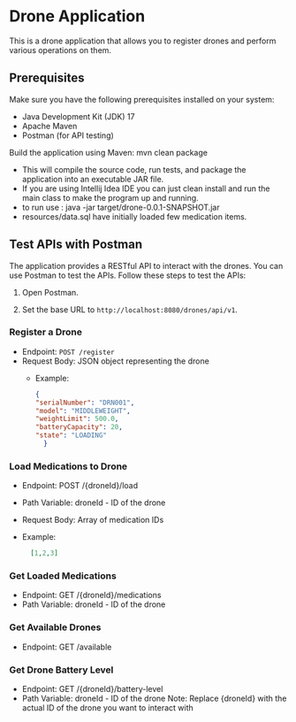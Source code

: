 # Drone Application

This is a drone application that allows you to register drones and perform various operations on them.

## Prerequisites

Make sure you have the following prerequisites installed on your system:

- Java Development Kit (JDK) 17
- Apache Maven
- Postman (for API testing)

Build the application using Maven: mvn clean package
- This will compile the source code, run tests, and package the application into an executable JAR file.
- If you are using Intellij Idea IDE you can just clean install and run the main class to make the program up and running.
- to run use : java -jar target/drone-0.0.1-SNAPSHOT.jar
- resources/data.sql have initially loaded few medication items. 

## Test APIs with Postman

The application provides a RESTful API to interact with the drones. You can use Postman to test the APIs. Follow these steps to test the APIs:

1. Open Postman.

2. Set the base URL to `http://localhost:8080/drones/api/v1`.

### Register a Drone

- Endpoint: `POST /register`
- Request Body: JSON object representing the drone
  - Example:

    ```json
    {
    "serialNumber": "DRN001",
    "model": "MIDDLEWEIGHT",
    "weightLimit": 500.0,
    "batteryCapacity": 20,
    "state": "LOADING"
      }

### Load Medications to Drone
- Endpoint: POST /{droneId}/load
- Path Variable: droneId - ID of the drone
- Request Body: Array of medication IDs
- Example:

  ```json
    [1,2,3]

### Get Loaded Medications
- Endpoint: GET /{droneId}/medications
- Path Variable: droneId - ID of the drone

### Get Available Drones
- Endpoint: GET /available

### Get Drone Battery Level
- Endpoint: GET /{droneId}/battery-level
- Path Variable: droneId - ID of the drone
Note: Replace {droneId} with the actual ID of the drone you want to interact with






